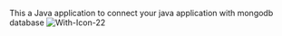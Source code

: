 This a Java application to connect your java application with mongodb database
![With-Icon-22](https://github.com/abhijit-nashi/jdbcmongo/assets/155634784/5b21c754-b8fb-4341-8cbc-9ac2464d5b85)
